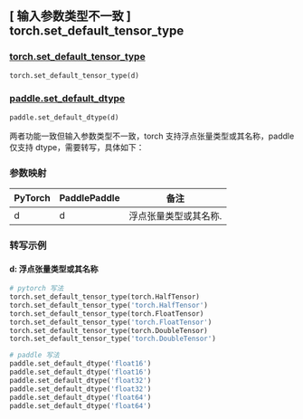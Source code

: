 ## [ 输入参数类型不一致 ] torch.set_default_tensor_type

### [torch.set_default_tensor_type](https://pytorch.org/docs/stable/generated/torch.set_default_tensor_type.html#torch-set-default-tensor-type)

```python
torch.set_default_tensor_type(d)
```

### [paddle.set_default_dtype](https://www.paddlepaddle.org.cn/documentation/docs/zh/api/paddle/set_default_dtype_cn.html)

```python
paddle.set_default_dtype(d)
```

两者功能一致但输入参数类型不一致，torch 支持浮点张量类型或其名称，paddle 仅支持 dtype，需要转写，具体如下：

### 参数映射

| PyTorch     | PaddlePaddle | 备注                 |
| ----------- | ------------ | ------------------- |
| d           | d            | 浮点张量类型或其名称.   |

### 转写示例
#### d: 浮点张量类型或其名称
```python
# pytorch 写法
torch.set_default_tensor_type(torch.HalfTensor)
torch.set_default_tensor_type('torch.HalfTensor')
torch.set_default_tensor_type(torch.FloatTensor)
torch.set_default_tensor_type('torch.FloatTensor')
torch.set_default_tensor_type(torch.DoubleTensor)
torch.set_default_tensor_type('torch.DoubleTensor')

# paddle 写法
paddle.set_default_dtype('float16')
paddle.set_default_dtype('float16')
paddle.set_default_dtype('float32')
paddle.set_default_dtype('float32')
paddle.set_default_dtype('float64')
paddle.set_default_dtype('float64')
```
